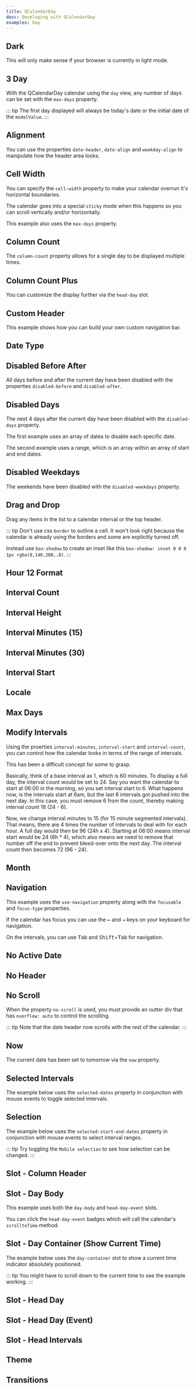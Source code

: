 ```yaml
---
title: QCalendarDay
desc: Developing with QCalendarDay
examples: Day
---
```


<script import>
import QCalendarDayApi from '@quasar/quasar-ui-qcalendar/dist/api/QCalendarDay.json'
</script>

<MarkdownApi :api="QCalendarDayApi" name="QCalendarDay"/>

## Dark

This will only make sense if your browser is currently in light mode.

<MarkdownExample title="Dark" file="DayDark" no-github no-edit/>

## 3 Day

With the QCalendarDay calendar using the `day` view, any number of days can be set with the `max-days` property.

::: tip
The first day displayed will always be today's date or the initial date of the `modelValue`.
:::

<MarkdownExample title="3 Day" file="Day3Day" no-github no-edit/>

## Alignment

You can use the properties `date-header`, `date-align` and `weekday-align` to manipulate how the header area looks.

<MarkdownExample title="Alignment" file="DayAlignment" no-github no-edit/>

## Cell Width

You can specify the `cell-width` property to make your calendar overrun it's horizontal boundaries.

The calendar goes into a special `sticky` mode when this happens so you can scroll vertically and/or horizontally.

This example also uses the `max-days` property.

<MarkdownExample title="Cell Width" file="DayCellWidth" no-github no-edit/>

## Column Count

The `column-count` property allows for a single day to be displayed multiple times.

<MarkdownExample title="Column Count" file="DayColumnCount" no-github no-edit/>

## Column Count Plus

You can customize the display further via the `head-day` slot.

<MarkdownExample title="Column Count Plus" file="DayColumnCountPlus" no-github no-edit/>

## Custom Header

This example shows how you can build your own custom navigation bar.

<MarkdownExample title="CustomHeader" file="DayCustomHeader" no-github no-edit/>

## Date Type

<MarkdownExample title="Date Type" file="DayDateType" no-github no-edit/>

## Disabled Before After

All days before and after the current day have been disabled with the properties `disabled-before` and `disabled-after`.

<MarkdownExample title="Disabled Before After" file="DayDisabledBeforeAfter" no-github no-edit/>

## Disabled Days

The next 4 days after the current day have been disabled with the `disabled-days` property.

The first example uses an array of dates to disable each specific date.

The second example uses a range, which is an array within an array of start and end dates.

<MarkdownExample title="Disabled Days" file="DayDisabledDays" no-github no-edit/>

## Disabled Weekdays

The weekends have been disabled with the `disabled-weekdays` property.

<MarkdownExample title="Disabled Weekdays" file="DayDisabledWeekdays" no-github no-edit/>

## Drag and Drop

Drag any items in the list to a calendar interval or the top header.

::: tip
Don't use css `border` to outline a cell. It won't look right because the calendar is already using the borders and some are explicitly turned off.

Instead use `box-shadow` to create an inset like this `box-shadow: inset 0 0 0 1px rgba(0,140,200,.8)`.
:::

<MarkdownExample title="Drag and Drop" file="DayDragAndDrop" no-github no-edit/>

## Hour 12 Format

<MarkdownExample title="Hour 24 Format" file="DayHour24Format" no-github no-edit/>

## Interval Count

<MarkdownExample title="Interval Count" file="DayIntervalCount" no-github no-edit/>

## Interval Height

<MarkdownExample title="Interval Height" file="DayIntervalHeight" no-github no-edit/>

## Interval Minutes (15)

<MarkdownExample title="Interval Minutes (15)" file="DayIntervalMinutes15" no-github no-edit/>

## Interval Minutes (30)

<MarkdownExample title="Interval Minutes (30)" file="DayIntervalMinutes30" no-github no-edit/>

## Interval Start

<MarkdownExample title="Interval Start" file="DayIntervalStart" no-github no-edit/>

## Locale

<MarkdownExample title="Locale" file="DayLocale" no-github no-edit/>

## Max Days

<MarkdownExample title="Max Days" file="DayMaxDays" no-github no-edit/>

## Modify Intervals

Using the proerties `interval-minutes`, `interval-start` and `interval-count`, you can control how the calendar looks in terms of the range of intervals.

This has been a difficult concept for some to grasp.

Basically, think of a base interval as 1, which is 60 minutes. To display a full day, the interval count would be set to 24. Say you want the calendar to start at 06:00 in the morning, so you set interval start to 6. What happens now, is the intervals start at 6am, but the last 6 intervals got pushed into the next day. In this case, you must remove 6 from the count, thereby making interval count 18 (24 - 6).

Now, we change interval minutes to 15 (for 15 minute segmented intervals). That means, there are 4 times the number of intervals to deal with for each hour. A full day would then be 96 (24h x 4). Starting at 06:00 means interval start would be 24 (6h \* 4), which also means we need to remove that number off the end to prevent bleed-over onto the next day. The interval count then becomes 72 (96 - 24).

<MarkdownExample title="Modify Intervals" file="DayModifyIntervals" no-github no-edit/>

## Month

<MarkdownExample title="Month" file="DayMonth" no-github no-edit/>

## Navigation

This example uses the `use-navigation` property along with the `focusable` and `focus-type` properties.

If the calendar has focus you can use the <kbd>&larr;</kbd> and <kbd>&rarr;</kbd> keys on your keyboard for navigation.

On the intervals, you can use <kbd>Tab</kbd> and <kbd>Shift</kbd>+<kbd>Tab</kbd> for navigation.

<MarkdownExample title="Navigation" file="DayNavigation" no-github no-edit/>

## No Active Date

<MarkdownExample title="No Active Date" file="DayNoActiveDate" no-github no-edit/>

## No Header

<MarkdownExample title="No Header" file="DayNoHeader" no-github no-edit/>

## No Scroll

When the property `no-scroll` is used, you must provide an outter div that has `overflow: auto` to control the scrolling.

::: tip
Note that the date header now scrolls with the rest of the calendar.
:::

<MarkdownExample title="No Scroll" file="DayNoScroll" no-github no-edit/>

## Now

The current date has been set to tomorrow via the `now` property.

<MarkdownExample title="Now" file="DayNow" no-github no-edit/>

## Selected Intervals

The example below uses the `selected-dates` property in conjunction with mouse events to toggle selected intervals.

<MarkdownExample title="Selected Intervals" file="DaySelectedIntervals" no-github no-edit/>

## Selection

The example below uses the `selected-start-end-dates` property in conjunction with mouse events to select interval ranges.

::: tip
Try toggling the `Mobile selection` to see how selection can be changed.
:::

<MarkdownExample title="Selection" file="DaySelection" no-github no-edit/>

## Slot - Column Header

<MarkdownExample title="Slot - Column Header" file="DaySlotColumnHeader" no-github no-edit/>

## Slot - Day Body

This example uses both the `day-body` and `head-day-event` slots.

You can click the `head-day-event` badges which will call the calendar's `scrolltoTime` method.

<MarkdownExample title="Slot - Day Body" file="DaySlotDayBody" no-github no-edit/>

## Slot - Day Container (Show Current Time)

The example below uses the `day-container` slot to show a current time indicator absolutely positioned.

::: tip
You might have to scroll down to the current time to see the example working.
:::

<MarkdownExample title="Slot - Day Container (Show Current Time)" file="DaySlotDayContainerShowCurrentTime" no-github no-edit/>

## Slot - Head Day

<MarkdownExample title="Slot - Head Day" file="DaySlotHeadDay" no-github no-edit/>

## Slot - Head Day (Event)

<MarkdownExample title="Slot - Head Day (Event)" file="DaySlotHeadDayEvent" no-github no-edit/>

## Slot - Head Intervals

<MarkdownExample title="Slot - Head Intervals" file="DaySlotHeadIntervals" no-github no-edit/>

## Theme

<MarkdownExample title="Theme" file="DayTheme" no-github no-edit/>

## Transitions

<MarkdownExample title="Transitions" file="DayTransitions" no-github no-edit/>
